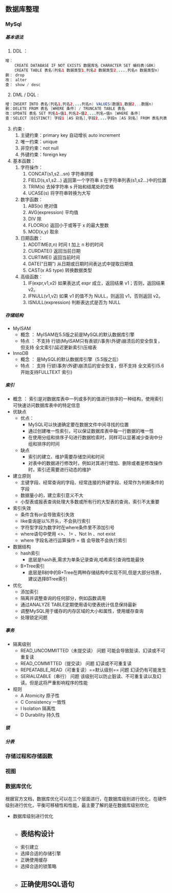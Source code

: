 ## 数据库整理
### MySql
##### 基本语法
1. DDL ：
```Java
增： 
	CREATE DATABASE IF NOT EXISTS 数据库名 CHARACTER SET 编码表(GBK)
	CREATE TABLE 表名(列名1 数据类型1,列名2 数据类型2,...,列名n 数据类型n)
删： drop
改： alter
查： show / desc
```
2. DML / DQL : 
```Java
增：INSERT INTO 表名(列名1,列名2,...列名n) VALUES(数据1,数据2,..数据n)
删：DELETE FROM 表名 [WHERE 条件] / TRUNCATE TABLE 表名
改：UPDATE 表名 SET 列名1=值1,列名2=值2,...列名=值n [WHERE 条件]
查：SELECT [DISTINCT] 字段1 [AS 别名],字段2,...字段n [AS 别名] FROM 表名列表 WHERE 条件列表 GROUP BY 分组字段 HAVING 分组之后的条件 ORDER BY 排序字段1[DESC\ASC],排序字段2[DESC\ASC]... LIMIT 分页限定
```
3. 约束 :
	1. 主键约束：primary key  自动增长 auto increment
	2. 唯一约束：unique
	3. 非空约束：not null
	4. 外键约束：foreign key
4. 基本函数：
	1. 字符操作：
		1. CONCAT(s1,s2...sn)  字符串拼接
		2. FIELD(s,s1,s2...)   返回第一个字符串 s 在字符串列表(s1,s2...)中的位置
		3. TRIM(s)             去掉字符串 s 开始和结尾处的空格
		4. UCASE(s)            将字符串转换为大写
	2. 数字函数：
		1. ABS(x) 绝对值
		2. AVG(expression) 平均值
		3. DIV  除
		4. FLOOR(x) 返回小于或等于 x 的最大整数
		5. MOD(x,y)  取余
	3. 日期函数：
		1. ADDTIME(t,n)  时间 t 加上 n 秒的时间
		2. CURDATE()  返回当前日期
		3. CURTIME()  返回当前时间
		4. DATE(“日期”) 从日期或日期时间表达式中提取日期值
		5. CAST(x AS type)  转换数据类型
	4. 高级函数：
		1. IF(expr,v1,v2)  如果表达式 expr 成立，返回结果 v1；否则，返回结果 v2。
		2. IFNULL(v1,v2)   如果 v1 的值不为 NULL，则返回 v1，否则返回 v2。
		3. ISNULL(expression)  判断表达式是否为 NULL
##### 存储结构
- MyISAM
	- 概念 ： MyISAM在5.5版之前是MySQL的默认数据库引擎
	- 特点 ： 不支持	行锁(MyISAM只有表锁)\事务\外键\崩溃后的安全恢复，但支持 全文索引\延迟更新索引\压缩表
- InnoDB
	- 概念 ： 是MySQL的默认数据库引擎（5.5版之后）
	- 特点 ： 支持	行锁\事务\外键\崩溃后的安全恢复，但不支持 全文索引(5.6开始支持FULLTEXT 索引)
##### 索引
- 概念 ： 索引是对数据库表中一列或多列的值进行排序的一种结构，使用索引可快速访问数据库表中的特定信息
- 优缺点
	- 优点：
		- MySQL可以快速确定要在数据文件中间寻找的位置
		- 通过创建唯一性索引，可以保证数据库表中每一行数据的唯一性
		- 在使用分组和排序子句进行数据检索时，同样可以显著减少查询中分组和排序的时间
	- 缺点
		- 索引的建立、维护需要存储空间和时间
		- 对表中的数据进行修改时，例如对其进行增加、删除或者是修改操作时，索引还需要进行动态的维护
- 建立原则
	- 主键字段、经常查询的字段、经常连接的外键字段、经常作为判断条件的字段
	- 数据量小的，建立索引意义不大
	- 小型表或报表查询处理大多数或所有行的大型表的查询，索引不太重要
- 索引失效
	- 条件含有or会导致索引失效
	- like查询是以%开头，不会执行索引
	- 字符型字段为数字时在where条件里不添加引号
	- where语句中使用 <>、 != 、Not In 、not exist
	- where 字段名进行运算操作 = 值  会导致不会执行索引
- 数据结构
	- hash索引
		- 底层是hash表,需求为单条记录查询,哈希索引查询性能最快
	- B+Tree索引
		- 底层是B树中的B+Tree在两种存储结构中实现不同,但是大部分场景，建议选择BTree索引
- 优化
	- 添加索引
	- 隔离并调整查询的任何部分，例如函数调用
	- 通过ANALYZE TABLE定期使用语句使表统计信息保持最新 
	- 调整MySQL用于缓存的内存区域的大小和属性，使用缓存查询
	- 处理锁定问题
##### 事务
- 隔离级别
	- READ_UNCOMMITTED（未提交读）              问题  可能会导致脏读、幻读或不可重复读
	- READ_COMMITTED（提交读）                  问题  幻读或不可重复读
	- REPEATABLE_READ（可重复读）==默认级别==        问题  幻读仍有可能发生
	- SERIALIZABLE（串行）                      问题  该级别可以防止脏读、不可重复读以及幻读。但是这将严重影响程序的性能
- 规则
	- A  Atomicity      原子性
	- C  Consistency    一致性
	- I  Isolation      隔离性
	- D  Durability     持久性
##### 锁
##### 分表
### 存储过程和存储函数
### 视图
### 数据库优化
根据官方文档，数据库优化可以在三个层面进行，在数据库级别进行优化，在硬件级别进行优化，平衡可移植性和性能，最主要了解的是在数据库级别优化
- 数据库级别进行优化
	- 表结构设计
		- 
	- 索引建立
	- 选择合适的存储引擎
	- 正确使用缓存
	- 选择合适的锁策略
	- 正确使用SQL语句
		- 